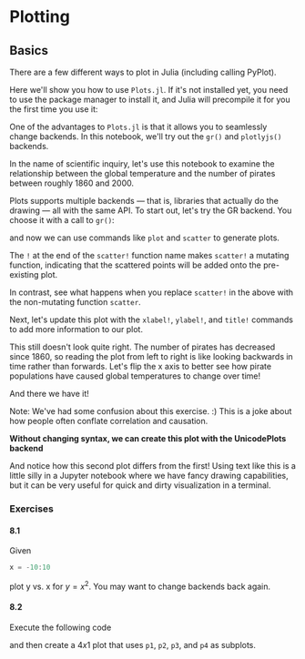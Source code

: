 
# Plotting

## Basics
There are a few different ways to plot in Julia (including calling PyPlot). <br>

Here we'll show you how to use `Plots.jl`.  If it's not installed yet, you need to use the package manager to install it, and Julia will precompile it for you the first time you use it:

One of the advantages to `Plots.jl` is that it allows you to seamlessly change backends. In this notebook, we'll try out the `gr()` and `plotlyjs()` backends.<br>

In the name of scientific inquiry, let's use this notebook to examine the relationship between the global temperature and the number of pirates between roughly 1860 and 2000.

Plots supports multiple backends — that is, libraries that actually do the drawing — all with the same API. To start out, let's try the GR backend.  You choose it with a call to `gr()`:

and now we can use commands like `plot` and `scatter` to generate plots.

The `!` at the end of the `scatter!` function name makes `scatter!` a mutating function, indicating that the scattered points will be added onto the pre-existing plot.

In contrast, see what happens when you replace `scatter!` in the above with the non-mutating function `scatter`.

Next, let's update this plot with the `xlabel!`, `ylabel!`, and `title!` commands to add more information to our plot.

This still doesn't look quite right. The number of pirates has decreased since 1860, so reading the plot from left to right is like looking backwards in time rather than forwards. Let's flip the x axis to better see how pirate populations have caused global temperatures to change over time!

And there we have it!

Note: We've had some confusion about this exercise. :) This is a joke about how people often conflate correlation and causation.

**Without changing syntax, we can create this plot with the UnicodePlots backend**

And notice how this second plot differs from the first!  Using text like this is a little silly in a Jupyter notebook where we have fancy drawing capabilities, but it can be very useful for quick and dirty visualization in a terminal.

### Exercises

#### 8.1 
Given
```julia
x = -10:10
```
plot y vs. x for $y = x^2$.  You may want to change backends back again.

#### 8.2 
Execute the following code

and then create a $4x1$ plot that uses `p1`, `p2`, `p3`, and `p4` as subplots.
